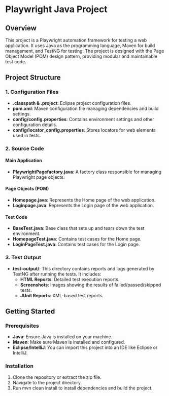 # Playwright Java Project

## Overview
This project is a Playwright automation framework for testing a web application. It uses Java as the programming language, Maven for build management, and TestNG for testing. The project is designed with the Page Object Model (POM) design pattern, providing modular and maintainable test code.

## Project Structure

### 1. Configuration Files
- **.classpath & .project**: Eclipse project configuration files.
- **pom.xml**: Maven configuration file managing dependencies and build settings.
- **config/config.properties**: Contains environment settings and other configuration details.
- **config/locator_config.properties**: Stores locators for web elements used in tests.

### 2. Source Code

#### Main Application
- **PlaywrightPagefactory.java**: A factory class responsible for managing Playwright page objects.

#### Page Objects (POM)
- **Homepage.java**: Represents the Home page of the web application.
- **Loginpage.java**: Represents the Login page of the web application.

#### Test Code
- **BaseTest.java**: Base class that sets up and tears down the test environment.
- **HomepageTest.java**: Contains test cases for the Home page.
- **LoginPageTest.java**: Contains test cases for the Login page.

### 3. Test Output
- **test-output/**: This directory contains reports and logs generated by TestNG after running the tests. It includes:
  - **HTML Reports**: Detailed test execution reports.
  - **Screenshots**: Images showing the results of failed/passed/skipped tests.
  - **JUnit Reports**: XML-based test reports.

## Getting Started

### Prerequisites
- **Java**: Ensure Java is installed on your machine.
- **Maven**: Make sure Maven is installed and configured.
- **Eclipse/IntelliJ**: You can import this project into an IDE like Eclipse or IntelliJ.

### Installation
1. Clone the repository or extract the zip file.
2. Navigate to the project directory.
3. Run mvn clean install to install dependencies and build the project.
